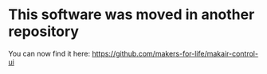 # This software was moved in another repository

You can now find it here: https://github.com/makers-for-life/makair-control-ui
